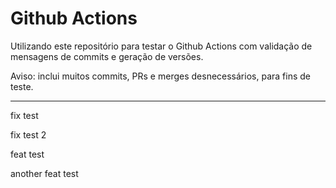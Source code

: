 # Github Actions

Utilizando este repositório para testar o Github Actions com validação de mensagens de commits e geração de versões.

Aviso: inclui muitos commits, PRs e merges desnecessários, para fins de teste.

---

fix test

fix test 2

feat test

another feat test
